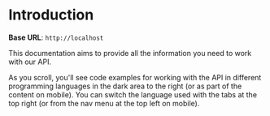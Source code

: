 # Introduction

<p><strong>Base URL</strong>: <code>http://localhost</code></p>

<p>This documentation aims to provide all the information you need to work with our API.</p>

<p>
    As you scroll, you'll see code examples for working with the API in different programming languages in the dark area to the right (or as part of the content on mobile). You can switch the language used with the tabs at the top right (or from the nav menu at the top left on mobile).
</p>
